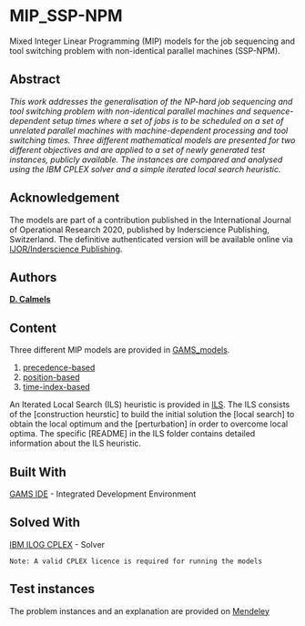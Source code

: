 # MIP_SSP-NPM
Mixed Integer Linear Programming (MIP) models for the job sequencing and tool switching problem with non-identical parallel machines (SSP-NPM).
## Abstract
*This work addresses the generalisation of the NP-hard job sequencing and tool switching problem with non-identical parallel machines 
and sequence-dependent setup times where a set of jobs is to be scheduled on a set of unrelated parallel machines with machine-dependent processing and tool switching times. 
Three different mathematical models are presented for two different objectives and are applied to a set of newly generated test instances, publicly available. 
The instances are compared and analysed using the IBM CPLEX solver and a simple iterated local search heuristic.*

## Acknowledgement 
The models are part of a contribution published in the International Journal of Operational Research 2020, 
published by Inderscience Publishing, Switzerland. 
The definitive authenticated version will be available online via [IJOR/Inderscience Publishing](https://www.inderscience.com/jhome.php?jcode=ijor).

## Authors
[**D. Calmels**](https://www.researchgate.net/profile/Dorothea_Calmels)

## Content
Three different MIP models are provided in [GAMS_models](https://github.com/TerhiS/MIP_SSP-NPM/tree/master/GAMS_models). 
1) [precedence-based](https://github.com/TerhiS/MIP_SSP-NPM/tree/master/GAMS_models/precedence-based.gms)
2) [position-based](https://github.com/TerhiS/MIP_SSP-NPM/tree/master/GAMS_models/position-based.gms)
3) [time-index-based](https://github.com/TerhiS/MIP_SSP-NPM/tree/master/GAMS_models/time-index-based.gmx)

An Iterated Local Search (ILS) heuristic is provided in [ILS](https://github.com/TerhiS/MIP_SSP-NPM/tree/master/ILS).
The ILS consists of the [construction heurstic] to build the initial solution the [local search] to obtain the local optimum 
and the [perturbation] in order to overcome local optima. The specific [README] in the ILS folder contains detailed information about the ILS heuristic. 

## Built With
[GAMS IDE](https://www.gams.com/download/) - Integrated Development Environment
## Solved With
[IBM ILOG CPLEX](https://www.ibm.com/de-de/products/ilog-cplex-optimization-studio) - Solver
```
Note: A valid CPLEX licence is required for running the models
```

## Test instances
The problem instances and an explanation are provided on [Mendeley](http://dx.doi.org/10.17632/ggr36f5gd5.2)


